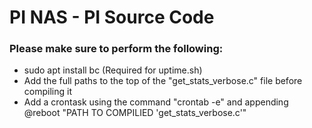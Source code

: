 # PI NAS - PI Source Code

### Please make sure to perform the following:

- sudo apt install bc (Required for uptime.sh)
- Add the full paths to the top of the "get_stats_verbose.c" file before compiling it
- Add a crontask using the command "crontab -e" and appending @reboot "PATH TO COMPILIED 'get_stats_verbose.c'"
